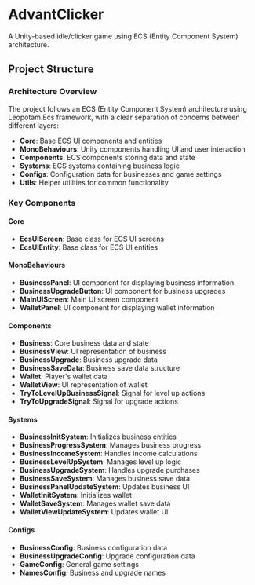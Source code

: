 # AdvantClicker

A Unity-based idle/clicker game using ECS (Entity Component System) architecture.

## Project Structure

### Architecture Overview
The project follows an ECS (Entity Component System) architecture using Leopotam.Ecs framework, with a clear separation of concerns between different layers:

- **Core**: Base ECS UI components and entities
- **MonoBehaviours**: Unity components handling UI and user interaction
- **Components**: ECS components storing data and state
- **Systems**: ECS systems containing business logic
- **Configs**: Configuration data for businesses and game settings
- **Utils**: Helper utilities for common functionality


### Key Components

#### Core
- **EcsUIScreen**: Base class for ECS UI screens
- **EcsUIEntity**: Base class for ECS UI entities

#### MonoBehaviours
- **BusinessPanel**: UI component for displaying business information
- **BusinessUpgradeButton**: UI component for business upgrades
- **MainUIScreen**: Main UI screen component
- **WalletPanel**: UI component for displaying wallet information

#### Components
- **Business**: Core business data and state
- **BusinessView**: UI representation of business
- **BusinessUpgrade**: Business upgrade data
- **BusinessSaveData**: Business save data structure
- **Wallet**: Player's wallet data
- **WalletView**: UI representation of wallet
- **TryToLevelUpBusinessSignal**: Signal for level up actions
- **TryToUpgradeSignal**: Signal for upgrade actions

#### Systems
- **BusinessInitSystem**: Initializes business entities
- **BusinessProgressSystem**: Manages business progress
- **BusinessIncomeSystem**: Handles income calculations
- **BusinessLevelUpSystem**: Manages level up logic
- **BusinessUpgradeSystem**: Handles upgrade purchases
- **BusinessSaveSystem**: Manages business save data
- **BusinessPanelUpdateSystem**: Updates business UI
- **WalletInitSystem**: Initializes wallet
- **WalletSaveSystem**: Manages wallet save data
- **WalletViewUpdateSystem**: Updates wallet UI

#### Configs
- **BusinessConfig**: Business configuration data
- **BusinessUpgradeConfig**: Upgrade configuration data
- **GameConfig**: General game settings
- **NamesConfig**: Business and upgrade names
